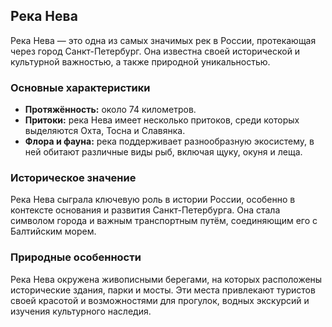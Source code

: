 ## Река Нева

Река Нева — это одна из самых значимых рек в России, протекающая через город Санкт-Петербург. Она известна своей исторической и культурной важностью, а также природной уникальностью.

### Основные характеристики

- **Протяжённость:** около 74 километров.
- **Притоки:** река Нева имеет несколько притоков, среди которых выделяются Охта, Тосна и Славянка.
- **Флора и фауна:** река поддерживает разнообразную экосистему, в ней обитают различные виды рыб, включая щуку, окуня и леща.

### Историческое значение

Река Нева сыграла ключевую роль в истории России, особенно в контексте основания и развития Санкт-Петербурга. Она стала символом города и важным транспортным путём, соединяющим его с Балтийским морем.

### Природные особенности

Река Нева окружена живописными берегами, на которых расположены исторические здания, парки и мосты. Эти места привлекают туристов своей красотой и возможностями для прогулок, водных экскурсий и изучения культурного наследия.